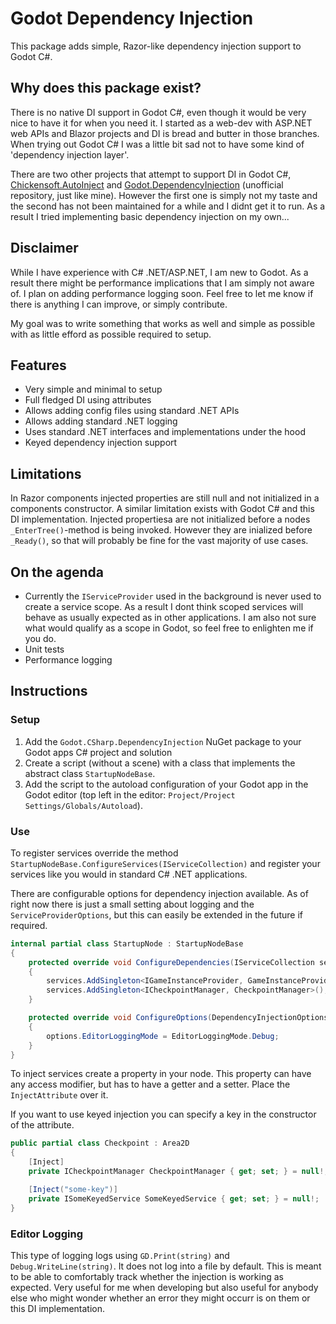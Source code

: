 # Godot Dependency Injection
This package adds simple, Razor-like dependency injection support to Godot C#.

## Why does this package exist?
There is no native DI support in Godot C#, even though it would be very nice to have it for when you need it. I started as a web-dev with ASP.NET web APIs and Blazor projects and DI is bread and butter in those branches. When trying out Godot C# I was a little bit sad not to have some kind of 'dependency injection layer'.

There are two other projects that attempt to support DI in Godot C#, [Chickensoft.AutoInject](https://github.com/chickensoft-games/AutoInject) and [Godot.DependencyInjection](https://github.com/Filip-Drabinski/Godot.DependencyInjection) (unofficial repository, just like mine). However the first one is simply not my taste and the second has not been maintained for a while and I didnt get it to run. As a result I tried implementing basic dependency injection on my own...

## Disclaimer
While I have experience with C# .NET/ASP.NET, I am new to Godot. As a result there might be performance implications that I am simply not aware of. I plan on adding performance logging soon. Feel free to let me know if there is anything I can improve, or simply contribute.

My goal was to write something that works as well and simple as possible with as little efford as possible required to setup.

## Features
- Very simple and minimal to setup
- Full fledged DI using attributes
- Allows adding config files using standard .NET APIs
- Allows adding standard .NET logging
- Uses standard .NET interfaces and implementations under the hood
- Keyed dependency injection support

## Limitations
In Razor components injected properties are still null and not initialized in a components constructor. A similar limitation exists with Godot C# and this DI implementation. Injected propertiesa are not initialized before a nodes `_EnterTree()`-method is being invoked. However they are inialized before `_Ready()`, so that will probably be fine for the vast majority of use cases.

## On the agenda
- Currently the `IServiceProvider` used in the background is never used to create a service scope. As a result I dont think scoped services will behave as usually expected as in other applications. I am also not sure what would qualify as a scope in Godot, so feel free to enlighten me if you do.
- Unit tests
- Performance logging

## Instructions
### Setup
1. Add the `Godot.CSharp.DependencyInjection` NuGet package to your Godot apps C# project and solution
2. Create a script (without a scene) with a class that implements the abstract class `StartupNodeBase`.
3. Add the script to the autoload configuration of your Godot app in the Godot editor (top left in the editor: `Project/Project Settings/Globals/Autoload`).

### Use
To register services override the method `StartupNodeBase.ConfigureServices(IServiceCollection)` and register your services like you would in standard C# .NET applications.

There are configurable options for dependency injection available. As of right now there is just a small setting about logging and the `ServiceProviderOptions`, but this can easily be extended in the future if required.

```cs
internal partial class StartupNode : StartupNodeBase
{
	protected override void ConfigureDependencies(IServiceCollection services)
	{
		services.AddSingleton<IGameInstanceProvider, GameInstanceProvider>();
		services.AddSingleton<ICheckpointManager, CheckpointManager>();
	}

	protected override void ConfigureOptions(DependencyInjectionOptions options)
	{
		options.EditorLoggingMode = EditorLoggingMode.Debug;
	}
}
```

To inject services create a property in your node. This property can have any access modifier, but has to have a getter and a setter. Place the `InjectAttribute` over it.

If you want to use keyed injection you can specify a key in the constructor of the attribute.

```cs
public partial class Checkpoint : Area2D
{
	[Inject]
	private ICheckpointManager CheckpointManager { get; set; } = null!;

	[Inject("some-key")]
	private ISomeKeyedService SomeKeyedService { get; set; } = null!;
}
```

### Editor Logging
This type of logging logs using `GD.Print(string)` and `Debug.WriteLine(string)`. It does not log into a file by default. This is meant to be able to comfortably track whether the injection is working as expected. Very useful for me when developing but also useful for anybody else who might wonder whether an error they might occurr is on them or this DI implementation.
